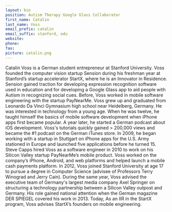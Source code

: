 ```yaml
---
layout: bio
position: Autism Therapy Google Glass Collaborator
first_name: Catalin
last_name: Voss
email_prefix: catalin
email_suffix: stanford, edu
website:
phone:
fax:
picture: catalin.png
---
```

Catalin Voss is a German student entrepreneur at Stanford University. Voss founded the computer vision startup Sension during his freshman year at Stanford’s startup accelerator StartX, where he is an Innovator in Residence. Sension gained traction for developing expression recognition software used in education and for developing a Google Glass app to aid people with Autism in recognizing social cues. Before, Voss worked in mobile software engineering with the startup PayNearMe.
Voss grew up and graduated from Leonardo Da Vinci Gymnasium high school near Heidelberg, Germany. He was interested in technology from a young age. When he was twelve, he taught himself the basics of mobile software development when iPhone apps first became popular. A year later, he started a German podcast about iOS development. Voss's tutorials quickly gained > 200,000 views and became the #1 podcast on the German iTunes store. In 2009, he began working with a startup in Stuttgart on iPhone apps for the U.S. Army stationed in Europe and launched five applications before he turned 15. Steve Capps hired Voss as a software engineer in 2010 to work on his Silicon Valley startup PayNearMe’s mobile product. Voss worked on the company’s iPhone, Android, and web platforms and helped launch a mobile cash payments platform.
In 2012, Voss joined Stanford University at age 17 to pursue a degree in Computer Science (advisee of Professors Terry Winograd and Jerry Cain). During the same year, Voss advised the executive team of Germany's largest media company Axel Springer on structuring a technology partnership between a Silicon Valley outpost and Germany. His role gained national attention when the German magazine DER SPIEGEL covered his work in 2013. Today, As an IIR in the StartX program, Voss advises StartX’s founders on mobile engineering.

